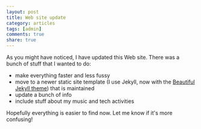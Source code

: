 ```yaml
---
layout: post
title: Web site update
category: articles
tags: [admin]
comments: true
share: true
---
```


As you might have noticed, I have updated this Web site. There was a bunch of stuff that I wanted to do:

 - make everything faster and less fussy
 - move to a newer static site template (I use Jekyll, now  with the <a href="https://beautifuljekyll.com">Beautiful Jekyll theme</a>) that is maintained
 - update a bunch of info
 - include stuff about my music and tech activities

Hopefully everything is easier to find now. Let me know if it's more confusing!

